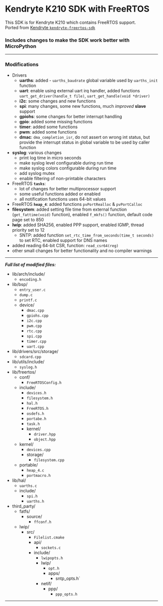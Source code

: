 Kendryte K210 SDK with FreeRTOS
======

This SDK is for Kendryte K210 which contains FreeRTOS support. <br> 
Ported from [Kendryte `kendryte-freertos-sdk`](https://github.com/kendryte/kendryte-freertos-sdk)

### Includes changes to make the SDK work better with MicroPython

---

### Modifications

* Drivers
  * **uarths**: added - `uarths_baudrate` global variable used by `uarths_init` function
  * **uart**: enable using external uart irq handler, added functions `uart_get_driver(handle_t file)`, `uart_get_handle(void *driver)`
  * **i2c**: some changes and new functions
  * **spi**: many changes, some new functions, much _improved_ **slave** support
  * **gpiohs**: some changes for better interrupt handling
  * **gpio**: added some missing functions
  * **timer**: added some functions
  * **pwm**: added some functions
  * **dmac**: `dma_completion_isr`, do not assert on wrong int status, but provide the interrupt status in global variable to be used by caller function 
* **syslog**: various changes
  * print log time in micro seconds
  * make syslog level configurable during run time
  * make syslog colors configurable during run time
  * add syslog mutex
  * enable filtering of non-printable characters
* FreeRTOS **`tasks`**:
  * lot of changes for better multiprocessor support
  * some useful functions added or enabled
  * all notification functions uses 64-bit values
* FreeRTOS **`heap_4`**: added functions `pvPortRealloc` & `pvPortCalloc`
* **filesystem**: added setting file time from external function (`get_fattime(void)` function), enabled `f_mkfs()` function, default code page set to 850
* **lwip**: added SHA256, enabled PPP support, enabled IGMP, thread priority set to 12
  * SNTP: added function `set_rtc_time_from_seconds(time_t seconds)` to set RTC, enabled support for DNS names
* added reading 64-bit CSR, function: `read_csr64(reg)`
* other small changes for better functionality and no compiler warnings

---

_**Full list of modified files:**_

* lib/arch/include/
  * `encoding.h`
* lib/bsp/
  * `entry_user.c`
  * `dump.c`
  * `printf.c`
  * device/
    * `dmac.cpp`
    * `gpiohs.cpp`
    * `i2c.cpp`
    * `pwm.cpp`
    * `rtc.cpp`
    * `spi.cpp`
    * `timer.cpp`
    * `uart.cpp`
* lib/drivers/src/storage/
  * `sdcard.cpp`
* lib/utils/include/
  * `syslog.h`
* lib/freertos/
  * conf/
    * `FreeRTOSConfig.h`
  * include/
    * `devices.h`
    * `filesystem.h`
    * `hal.h`
    * `FreeRTOS.h`
    * `osdefs.h`
    * `portabe.h`
    * `task.h`
    * kernel/
      * `driver.hpp`
      * `object.hpp`
  * kernel/
    * `devices.cpp`
    * storage/
      * `filesystem.cpp`
  * portable/
    * `heap_4.c`
    * `portmacro.h`
* lib/hal/
  * `uarths.c`
  * include/
    * `spi.h`
    * `uarths.h`
* third_party/
  * fatfs/
    * source/
      * `ffconf.h`
  * lwip/
    * src/
      * `Filelist.cmake`
      * api/
        * `sockets.c`
      * include/
        * `lwipopts.h`
        * lwip/
          * `opt.h`
          * apps/
            * sntp_opts.h`
        * netif/
          * ppp/
            * `ppp_opts.h`

---
